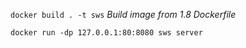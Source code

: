 `docker build . -t sws` *Build image from 1.8 Dockerfile*

`docker run -dp 127.0.0.1:80:8080 sws server`
